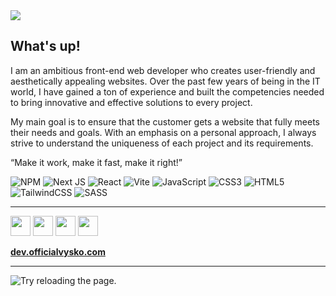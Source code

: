 
<img src="https://cdn.discordapp.com/attachments/863742714809810944/1147591647782260808/github.png">

<h2>What's up!</h2>

<p>I am an ambitious front-end web developer who creates user-friendly and aesthetically appealing websites. Over the past few years of being in the IT world, I have gained a ton of experience and built the competencies needed to bring innovative and effective solutions to every project.

My main goal is to ensure that the customer gets a website that fully meets their needs and goals. With an emphasis on a personal approach, I always strive to understand the uniqueness of each project and its requirements.</p>

<q>Make it work, make it fast, make it right!</q>

![NPM](https://img.shields.io/badge/NPM-%23CB3837.svg?style=for-the-badge&logo=npm&logoColor=white)
![Next JS](https://img.shields.io/badge/Next-black?style=for-the-badge&logo=next.js&logoColor=white)
![React](https://img.shields.io/badge/react-%2320232a.svg?style=for-the-badge&logo=react&logoColor=%2361DAFB)
![Vite](https://img.shields.io/badge/vite-%23646CFF.svg?style=for-the-badge&logo=vite&logoColor=white)
![JavaScript](https://img.shields.io/badge/javascript-%23323330.svg?style=for-the-badge&logo=javascript&logoColor=%23F7DF1E)
![CSS3](https://img.shields.io/badge/css3-%231572B6.svg?style=for-the-badge&logo=css3&logoColor=white)
![HTML5](https://img.shields.io/badge/html5-%23E34F26.svg?style=for-the-badge&logo=html5&logoColor=white)
![TailwindCSS](https://img.shields.io/badge/tailwindcss-%2338B2AC.svg?style=for-the-badge&logo=tailwind-css&logoColor=white)
![SASS](https://img.shields.io/badge/SASS-hotpink.svg?style=for-the-badge&logo=SASS&logoColor=white)

---

 <a target="_blank" href="mailto:dev.officialvysko@gmail.com"><img height="32" width="32" src="https://cdn.simpleicons.org/gmail/#EA4335"/></a>
 <a target="_blank" href="https://discord.com/users/611182964948074526"><img height="32" width="32" src="https://cdn.simpleicons.org/discord/#5865F2"/></a>
 <a target="_blank" href="https://www.instagram.com/official.vysko"><img height="32" width="32" src="https://cdn.simpleicons.org/instagram/#E4405F"/></a>
 <a target="_blank" href="https://open.spotify.com/user/qsn19ij890416ji8qf6v606ml?si=9e011feb33d648d4"><img height="32" width="32" src="https://cdn.simpleicons.org/spotify/#1DB954"/></a>

 [**dev.officialvysko.com**](https://dev.officialvysko.com)<br>

---

<img src="https://github-readme-stats-seven-rosy-74.vercel.app/api/top-langs/?username=OfficialVysko&theme=date_night" alt="Try reloading the page.">

